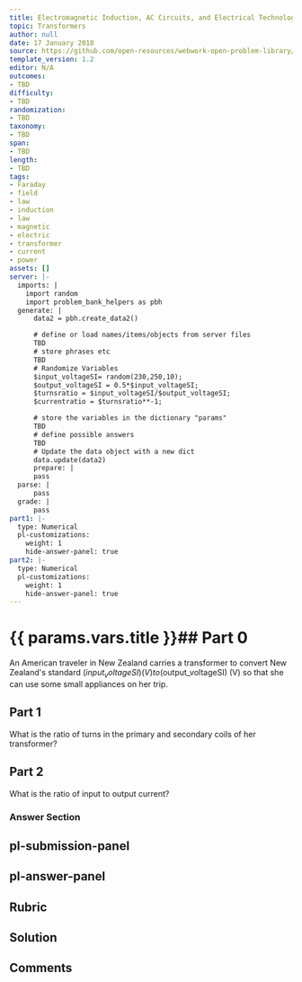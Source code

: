 ```yaml
---
title: Electromagnetic Induction, AC Circuits, and Electrical Technologies
topic: Transformers
author: null
date: 17 January 2018
source: https://github.com/open-resources/webwork-open-problem-library/tree/master/Contrib/BrockPhysics/College_Physics_Urone/23.Electromagnetic_Induction_AC_Circuits_and_Electrical_Technologies/23-07.Transformers/NU_U17_23_07_002.pg
template_version: 1.2
editor: N/A
outcomes:
- TBD
difficulty:
- TBD
randomization:
- TBD
taxonomy:
- TBD
span:
- TBD
length:
- TBD
tags:
- Faraday
- field
- law
- induction
- law
- magnetic
- electric
- transformer
- current
- power
assets: []
server: |-
  imports: |
    import random
    import problem_bank_helpers as pbh
  generate: |
      data2 = pbh.create_data2()

      # define or load names/items/objects from server files
      TBD
      # store phrases etc
      TBD
      # Randomize Variables
      $input_voltageSI= random(230,250,10);
      $output_voltageSI = 0.5*$input_voltageSI;
      $turnsratio = $input_voltageSI/$output_voltageSI;
      $currentratio = $turnsratio**-1;

      # store the variables in the dictionary "params"
      TBD
      # define possible answers
      TBD
      # Update the data object with a new dict
      data.update(data2)
      prepare: |
      pass
  parse: |
      pass
  grade: |
      pass
part1: |-
  type: Numerical
  pl-customizations:
    weight: 1
    hide-answer-panel: true
part2: |-
  type: Numerical
  pl-customizations:
    weight: 1
    hide-answer-panel: true
---
```


# {{ params.vars.title }}## Part 0 
An American traveler in New Zealand carries a transformer to convert New Zealand's standard ($input_voltageSI) (V) to ($output_voltageSI) (V) so that she can use some small appliances on her trip. 
## Part 1 
What is the ratio of turns in the primary and secondary coils of her transformer? 
## Part 2 
What is the ratio of input to output current? 


### Answer Section 


## pl-submission-panel 


## pl-answer-panel 


## Rubric 


## Solution 


## Comments 


